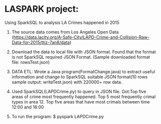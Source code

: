 # LASPARK  project:
Using SparkSQL to analysis LA Crimes happened in 2015

1. The source data comes from Los Angeles Open Data (https://data.lacity.org/A-Safe-City/LAPD-Crime-and-Collision-Raw-Data-for-2015/ttiz-7an8/data)

2. Download the data to local file with JSON format. Found that the format is not SparkSQL required JSON Format. (Sample downloaded format file: rowsTest.json)

3. DATA ETL: Wrote a Java program(FormatChange.java) to extract useful information and change to SparkSQL suitable JSON format(10 rows sample output: writeTest.json) with 220000+ row data.

4. Used SparkSQL(LAPDCrime.py) to query in JSON file. Got:Top five areas of crime most frequently happened. Top 5 most frequently crimal types in area 12. Top five areas that have most crimals between time 12:00 and 16:00

5. To run the program: $ pyspark LAPDCrime.py
